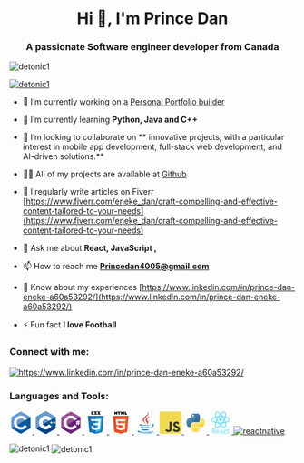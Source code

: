 <h1 align="center">Hi 👋, I'm Prince Dan</h1>
<h3 align="center">A passionate Software engineer developer from Canada</h3>

<p align="left"> <img src="https://komarev.com/ghpvc/?username=detonic1&label=Profile%20views&color=0e75b6&style=flat" alt="detonic1" /> </p>

<p align="left"> <a href="https://github.com/ryo-ma/github-profile-trophy"><img src="https://github-profile-trophy.vercel.app/?username=detonic1" alt="detonic1" /></a> </p>

- 🔭 I’m currently working on a [Personal Portfolio builder](https://github.com/Detonic1/Personal-portfolio)

- 🌱 I’m currently learning **Python, Java and C++**

- 👯 I’m looking to collaborate on ** innovative projects, with a particular interest in mobile app development, full-stack web development, and AI-driven solutions.**

- 👨‍💻 All of my projects are available at [Github](Github)

- 📝 I regularly write articles on Fiverr [https://www.fiverr.com/eneke_dan/craft-compelling-and-effective-content-tailored-to-your-needs](https://www.fiverr.com/eneke_dan/craft-compelling-and-effective-content-tailored-to-your-needs)

- 💬 Ask me about **React, JavaScript ,**

- 📫 How to reach me **Princedan4005@gmail.com**

- 📄 Know about my experiences [https://www.linkedin.com/in/prince-dan-eneke-a60a53292/](https://www.linkedin.com/in/prince-dan-eneke-a60a53292/)

- ⚡ Fun fact **I love Football**

<h3 align="left">Connect with me:</h3>
<p align="left">
<a href="https://linkedin.com/in/https://www.linkedin.com/in/prince-dan-eneke-a60a53292/" target="blank"><img align="center" src="https://raw.githubusercontent.com/rahuldkjain/github-profile-readme-generator/master/src/images/icons/Social/linked-in-alt.svg" alt="https://www.linkedin.com/in/prince-dan-eneke-a60a53292/" height="30" width="40" /></a>
</p>

<h3 align="left">Languages and Tools:</h3>
<p align="left"> <a href="https://www.cprogramming.com/" target="_blank" rel="noreferrer"> <img src="https://raw.githubusercontent.com/devicons/devicon/master/icons/c/c-original.svg" alt="c" width="40" height="40"/> </a> <a href="https://www.w3schools.com/cpp/" target="_blank" rel="noreferrer"> <img src="https://raw.githubusercontent.com/devicons/devicon/master/icons/cplusplus/cplusplus-original.svg" alt="cplusplus" width="40" height="40"/> </a> <a href="https://www.w3schools.com/cs/" target="_blank" rel="noreferrer"> <img src="https://raw.githubusercontent.com/devicons/devicon/master/icons/csharp/csharp-original.svg" alt="csharp" width="40" height="40"/> </a> <a href="https://www.w3schools.com/css/" target="_blank" rel="noreferrer"> <img src="https://raw.githubusercontent.com/devicons/devicon/master/icons/css3/css3-original-wordmark.svg" alt="css3" width="40" height="40"/> </a> <a href="https://www.w3.org/html/" target="_blank" rel="noreferrer"> <img src="https://raw.githubusercontent.com/devicons/devicon/master/icons/html5/html5-original-wordmark.svg" alt="html5" width="40" height="40"/> </a> <a href="https://www.java.com" target="_blank" rel="noreferrer"> <img src="https://raw.githubusercontent.com/devicons/devicon/master/icons/java/java-original.svg" alt="java" width="40" height="40"/> </a> <a href="https://developer.mozilla.org/en-US/docs/Web/JavaScript" target="_blank" rel="noreferrer"> <img src="https://raw.githubusercontent.com/devicons/devicon/master/icons/javascript/javascript-original.svg" alt="javascript" width="40" height="40"/> </a> <a href="https://www.python.org" target="_blank" rel="noreferrer"> <img src="https://raw.githubusercontent.com/devicons/devicon/master/icons/python/python-original.svg" alt="python" width="40" height="40"/> </a> <a href="https://reactjs.org/" target="_blank" rel="noreferrer"> <img src="https://raw.githubusercontent.com/devicons/devicon/master/icons/react/react-original-wordmark.svg" alt="react" width="40" height="40"/> </a> <a href="https://reactnative.dev/" target="_blank" rel="noreferrer"> <img src="https://reactnative.dev/img/header_logo.svg" alt="reactnative" width="40" height="40"/> </a> </p>

<p><img align="left" src="https://github-readme-stats.vercel.app/api/top-langs?username=detonic1&show_icons=true&locale=en&layout=compact" alt="detonic1" /></p>

<p>&nbsp;<img align="center" src="https://github-readme-stats.vercel.app/api?username=detonic1&show_icons=true&locale=en" alt="detonic1" /></p>
